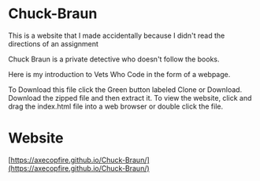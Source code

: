 # Chuck-Braun
This is a website that I made accidentally because I didn't read the directions of an assignment

Chuck Braun is a private detective who doesn't follow the books.

Here is my introduction to Vets Who Code in the form of a webpage.

To Download this file click the Green button labeled Clone or Download.
Download the zipped file and then extract it.
To view the website, click and drag the index.html file into a web browser or double click the file.

# Website
[https://axecopfire.github.io/Chuck-Braun/](https://axecopfire.github.io/Chuck-Braun/)
